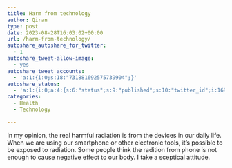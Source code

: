 ```yaml
---
title: Harm from technology
author: Qiran
type: post
date: 2023-08-28T16:03:02+00:00
url: /harm-from-technology/
autoshare_autoshare_for_twitter:
  - 1
autoshare_tweet-allow-image:
  - yes
autoshare_tweet_accounts:
  - 'a:1:{i:0;s:18:"731881692575739904";}'
autoshare_status:
  - 'a:1:{i:0;a:4:{s:6:"status";s:9:"published";s:10:"twitter_id";i:1696554700215374205;s:6:"handle";s:9:"qiran_liu";s:10:"created_at";s:25:"2023-08-29T16:05:35+00:00";}}'
categories:
  - Health
  - Technology

---
```

In my opinion, the real harmful radiation is from the devices in our daily life. When we are using our smartphone or other electronic tools, it&#8217;s possible to be exposed to radiation. Some people think the radition from phone is not enough to cause negative effect to our body. I take a sceptical attitude.